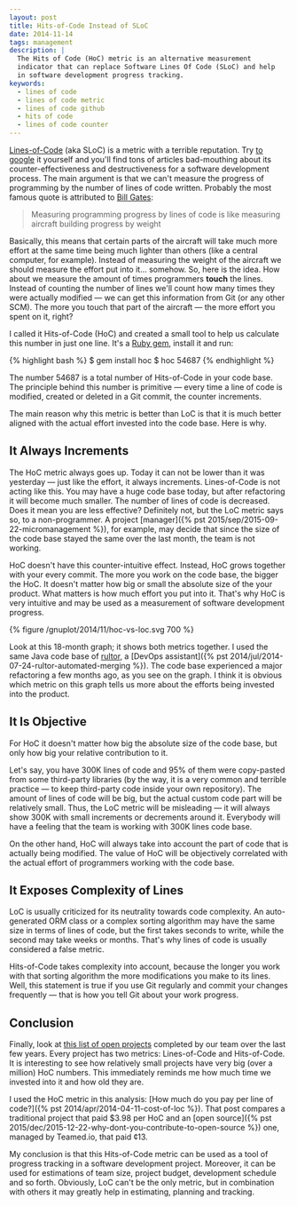 ```yaml
---
layout: post
title: Hits-of-Code Instead of SLoC
date: 2014-11-14
tags: management
description: |
  The Hits of Code (HoC) metric is an alternative measurement
  indicator that can replace Software Lines Of Code (SLoC) and help
  in software development progress tracking.
keywords:
  - lines of code
  - lines of code metric
  - lines of code github
  - hits of code
  - lines of code counter
---
```


[Lines-of-Code](https://en.wikipedia.org/wiki/Source_lines_of_code)
(aka SLoC) is a metric with a terrible reputation.
Try [to google](https://www.google.com/search?q=line+of+code+metric)
it yourself and you'll find tons of articles bad-mouthing about its
counter-effectiveness and destructiveness for a software development process.
The main argument is that we can't measure the progress of programming
by the number of lines of code written. Probably the most famous quote is
attributed to [Bill Gates](https://en.wikipedia.org/wiki/Bill_Gates):

> Measuring programming progress by lines of code is like measuring aircraft building progress by weight

Basically, this means that certain parts of the aircraft will take
much more effort at the same time being much lighter than others
(like a central computer, for example). Instead
of measuring the weight of the aircraft we should measure the effort put into it... somehow.
So, here is the idea. How about we measure the amount of times programmers
**touch** the lines. Instead of counting the number of lines we'll count
how many times they were actually modified &mdash; we can get this information
from Git (or any other SCM). The more you touch that part
of the aircraft &mdash; the more effort you spent on it, right?

<!--more-->

I called it Hits-of-Code (HoC) and created a small tool to help us
calculate this number in just one line. It's a
[Ruby gem](https://rubygems.org/gems/hoc), install it and run:

{% highlight bash %}
$ gem install hoc
$ hoc
54687
{% endhighlight %}

The number 54687 is a total number of Hits-of-Code in your code base. The
principle behind this number is primitive &mdash; every time a line of code
is modified, created or deleted in a Git commit, the counter increments.

The main reason why this metric is better than LoC is that
it is much better aligned with the actual effort invested into the code
base. Here is why.

## It Always Increments

The HoC metric always goes up. Today it can not be lower than it
was yesterday &mdash; just like the effort, it always increments.
Lines-of-Code is not acting like this. You may have a huge code
base today, but after refactoring it will become much smaller. The number
of lines of code is decreased. Does it mean you are less effective?
Definitely not, but the LoC metric says so, to a non-programmer.
A project
[manager]({% pst 2015/sep/2015-09-22-micromanagement %}),
for example, may decide that since the size
of the code base stayed the same over the last month, the team is not working.

HoC doesn't have this counter-intuitive effect. Instead, HoC grows together with your
every commit. The more you work on the code base, the bigger the HoC. It doesn't
matter how big or small the absolute size of the your product. What matters is
how much effort you put into it. That's why HoC is very intuitive and may be
used as a measurement of software development progress.

{% figure /gnuplot/2014/11/hoc-vs-loc.svg 700 %}

Look at this 18-month graph; it shows both metrics together. I used the
same Java code base of [rultor](https://github.com/yegor256/rultor),
a [DevOps assistant]({% pst 2014/jul/2014-07-24-rultor-automated-merging %}).
The code base experienced a major refactoring a few months ago, as you
see on the graph. I think it is obvious which metric on this graph tells us more about
the efforts being invested into the product.

## It Is Objective

For HoC it doesn't matter how big the absolute size of the code base,
but only how big your relative contribution to it.

Let's say, you have 300K lines of code and 95% of them were copy-pasted from some
third-party libraries (by the way, it is a very common and terrible practice &mdash;
to keep third-party code inside your own repository). The amount of lines
of code will be big, but the actual custom code part will be relatively small. Thus,
the LoC metric will be misleading &mdash; it will always show 300K with
small increments or decrements around it. Everybody will have a feeling that the
team is working with 300K lines code base.

On the other hand, HoC will always take into account the part of code that
is actually being modified. The value of HoC will be objectively
correlated with the actual effort of programmers working with the code base.

## It Exposes Complexity of Lines

LoC is usually criticized for its neutrality towards code complexity.
An auto-generated ORM class or a complex sorting algorithm may have the same
size in terms of lines of code, but the first takes seconds to write, while
the second may take weeks or months. That's why lines of code is usually
considered a false metric.

Hits-of-Code takes complexity into account, because the longer you work
with that sorting algorithm the more modifications you make to its
lines. Well, this statement is true if you use Git regularly and commit
your changes frequently &mdash; that is how you tell Git about your work progress.

## Conclusion

Finally, look at [this list of open projects](http://at.teamed.io/portfolio.html)
completed by our team over the
last few years. Every project has two metrics: Lines-of-Code and Hits-of-Code.
It is interesting to see how relatively small projects have very big
(over a million) HoC numbers. This immediately reminds me how much
time we invested into it and how old they are.

I used the HoC metric in this analysis: [How much do you pay per line of code?]({% pst 2014/apr/2014-04-11-cost-of-loc %}).
That post compares a traditional project that paid $3.98 per HoC and
an [open source]({% pst 2015/dec/2015-12-22-why-dont-you-contribute-to-open-source %})
one, managed by Teamed.io, that paid &cent;13.

My conclusion is that this Hits-of-Code metric can be used as a tool of
progress tracking in a software development project. Moreover, it
can be used for estimations of team size, project budget, development
schedule and so forth. Obviously, LoC can't be the only metric, but in
combination with others it may greatly help in estimating, planning
and tracking.

